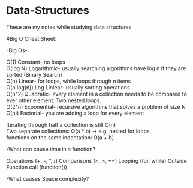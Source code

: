 # Data-Structures
These are my notes while studying data structures


#Big O Cheat Sheet:

-Big Os-


O(1) Constant- no loops
</br>
O(log N) Logarithmic- usually searching algorithms have log n if they are sorted (Binary Search)
</br>
O(n) Linear- for loops, while loops through n items
</br>
O(n log(n)) Log Liniear- usually sorting operations
</br>
O(n^2) Quadratic- every element in a collection needs to be compared to ever other element. Two nested loops.
</br>
O(2^n) Exponential- recursive algorithms that solves a problem of size N
</br>
O(n!) Factorial- you are adding a loop for every element
</br>


Iterating through half a collection is still O(n) 
</br>
Two separate collections: O(a * b) -> e.g. nested for loops.
</br>
functions on the same indentation: O(a + b).
</br>


-What can cause time in a function?

Operations (+, -, *, /) Comparisons (<, >, ==)
Looping (for, while)
Outside Function call (function())

-What causes Space complexity?



